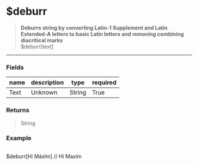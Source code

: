 # **$deburr**
> **Deburrs string by converting Latin-1 Supplement and Latin Extended-A letters to basic Latin letters and removing combining diacritical marks** <br/>
> $deburr[text]
- - -

### Fields
| name | description | type | required |
|------|-------------|------|----------|
| Text | Unknown | String | True |

### Returns
> String

### Example
> ```php
$deburr[Hí Máxîm] // Hi Maxim
```